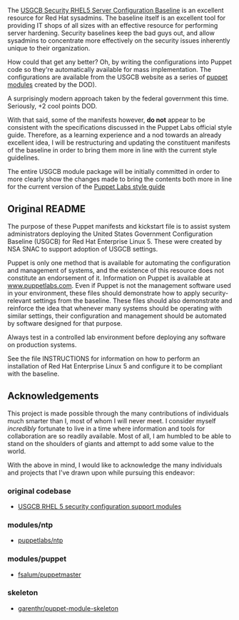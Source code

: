 The [USGCB Security RHEL5 Server Configuration Baseline](http://usgcb.nist.gov/usgcb_faq.html) is an excellent resource for Red Hat sysadmins. The baseline itself is an excellent tool for providing IT shops of all sizes with an effective resource for performing server hardening. Security baselines keep the bad guys out, and allow sysadmins to concentrate more effectively on the security issues inherently unique to their organization.

How could that get any better? Oh, by writing the configurations into Puppet code so they're automatically available for mass implementation. The configurations are available from the USGCB website as a series of [puppet modules](http://usgcb.nist.gov/usgcb/rhel/download_rhel5.html) created by the DOD).

A surprisingly modern approach taken by the federal government this time. Seriously, +2 cool points DOD.

With that said, some of the manifests however, **do not** appear to be consistent with the specifications discussed in the Puppet Labs official style guide. Therefore, as a learning experience and a nod towards an already excellent idea, I will be restructuring and updating the constituent manifests of the baseline in order to bring them more in line with the current style guidelines.

The entire USGCB module package will be initially committed in order to more clearly show the changes made to bring the contents both more in line for the current version of the [Puppet Labs style guide](https://docs.puppetlabs.com/guides/style_guide.html)

## Original README

The purpose of these Puppet manifests and kickstart file is to assist system
administrators deploying the United States Government Configuration Baseline
(USGCB) for Red Hat Enterprise Linux 5. These were created by NSA SNAC to
support adoption of USGCB settings.

Puppet is only one method that is available for automating the configuration and
management of systems, and the existence of this resource does not constitute an
endorsement of it.  Information on Puppet is available at www.puppetlabs.com.
Even if Puppet is not the management software used in your environment, these
files should demonstrate how to apply security-relevant settings from the
baseline.  These files should also demonstrate and reinforce the idea that
whenever many systems should be operating with similar settings, their
configuration and management should be automated by software designed for that
purpose.

Always test in a controlled lab environment before deploying any software on
production systems.

See the file INSTRUCTIONS for information on how to perform an installation of
Red Hat Enterprise Linux 5 and configure it to be compliant with the baseline.

## Acknowledgements
This project is made possible through the many contributions of individuals much smarter than I, most of whom I will never meet. I consider myself *incredibly* fortunate to live in a time where information and tools for collaboration are so readily available. Most of all, I am humbled to be able to stand on the shoulders of giants and attempt to add some value to the world.

With the above in mind, I would like to acknowledge the many individuals and projects that I've drawn upon while pursuing this endeavor:

### original codebase
* [USGCB RHEL 5 security configuration support modules](http://usgcb.nist.gov/usgcb/rhel_content.html)

### modules/ntp
* [puppetlabs/ntp](https://github.com/puppetlabs/puppetlabs-ntp)

### modules/puppet
* [fsalum/puppetmaster](https://github.com/fsalum/puppet-puppetmaster)

### skeleton
* [garenthr/puppet-module-skeleton](https://github.com/garethr/puppet-module-skeleton)
